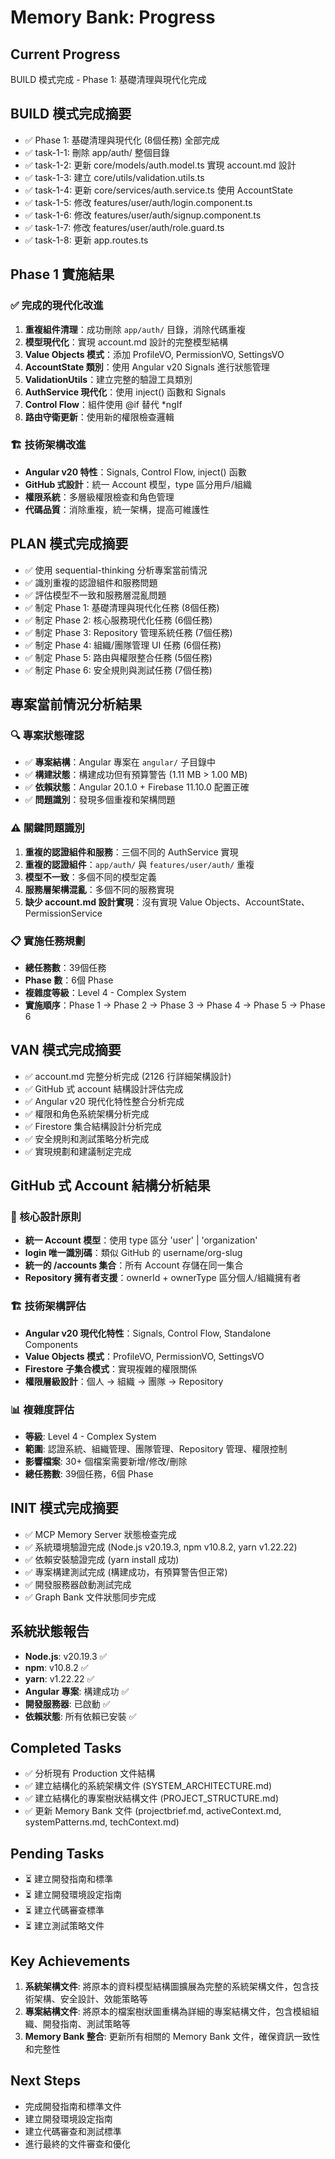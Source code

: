 # Memory Bank: Progress

## Current Progress
BUILD 模式完成 - Phase 1: 基礎清理與現代化完成

## BUILD 模式完成摘要
- ✅ Phase 1: 基礎清理與現代化 (8個任務) 全部完成
- ✅ task-1-1: 刪除 app/auth/ 整個目錄
- ✅ task-1-2: 更新 core/models/auth.model.ts 實現 account.md 設計
- ✅ task-1-3: 建立 core/utils/validation.utils.ts
- ✅ task-1-4: 更新 core/services/auth.service.ts 使用 AccountState
- ✅ task-1-5: 修改 features/user/auth/login.component.ts
- ✅ task-1-6: 修改 features/user/auth/signup.component.ts
- ✅ task-1-7: 修改 features/user/auth/role.guard.ts
- ✅ task-1-8: 更新 app.routes.ts

## Phase 1 實施結果

### ✅ 完成的現代化改進
1. **重複組件清理**：成功刪除 `app/auth/` 目錄，消除代碼重複
2. **模型現代化**：實現 account.md 設計的完整模型結構
3. **Value Objects 模式**：添加 ProfileVO, PermissionVO, SettingsVO
4. **AccountState 類別**：使用 Angular v20 Signals 進行狀態管理
5. **ValidationUtils**：建立完整的驗證工具類別
6. **AuthService 現代化**：使用 inject() 函數和 Signals
7. **Control Flow**：組件使用 @if 替代 *ngIf
8. **路由守衛更新**：使用新的權限檢查邏輯

### 🏗️ 技術架構改進
- **Angular v20 特性**：Signals, Control Flow, inject() 函數
- **GitHub 式設計**：統一 Account 模型，type 區分用戶/組織
- **權限系統**：多層級權限檢查和角色管理
- **代碼品質**：消除重複，統一架構，提高可維護性

## PLAN 模式完成摘要
- ✅ 使用 sequential-thinking 分析專案當前情況
- ✅ 識別重複的認證組件和服務問題
- ✅ 評估模型不一致和服務層混亂問題
- ✅ 制定 Phase 1: 基礎清理與現代化任務 (8個任務)
- ✅ 制定 Phase 2: 核心服務現代化任務 (6個任務)
- ✅ 制定 Phase 3: Repository 管理系統任務 (7個任務)
- ✅ 制定 Phase 4: 組織/團隊管理 UI 任務 (6個任務)
- ✅ 制定 Phase 5: 路由與權限整合任務 (5個任務)
- ✅ 制定 Phase 6: 安全規則與測試任務 (7個任務)

## 專案當前情況分析結果

### 🔍 專案狀態確認
- ✅ **專案結構**：Angular 專案在 `angular/` 子目錄中
- ✅ **構建狀態**：構建成功但有預算警告 (1.11 MB > 1.00 MB)
- ✅ **依賴狀態**：Angular 20.1.0 + Firebase 11.10.0 配置正確
- ✅ **問題識別**：發現多個重複和架構問題

### ⚠️ 關鍵問題識別
1. **重複的認證組件和服務**：三個不同的 AuthService 實現
2. **重複的認證組件**：`app/auth/` 與 `features/user/auth/` 重複
3. **模型不一致**：多個不同的模型定義
4. **服務層架構混亂**：多個不同的服務實現
5. **缺少 account.md 設計實現**：沒有實現 Value Objects、AccountState、PermissionService

### 📋 實施任務規劃
- **總任務數**：39個任務
- **Phase 數**：6個 Phase
- **複雜度等級**：Level 4 - Complex System
- **實施順序**：Phase 1 → Phase 2 → Phase 3 → Phase 4 → Phase 5 → Phase 6

## VAN 模式完成摘要
- ✅ account.md 完整分析完成 (2126 行詳細架構設計)
- ✅ GitHub 式 account 結構設計評估完成
- ✅ Angular v20 現代化特性整合分析完成
- ✅ 權限和角色系統架構分析完成
- ✅ Firestore 集合結構設計分析完成
- ✅ 安全規則和測試策略分析完成
- ✅ 實現規劃和建議制定完成

## GitHub 式 Account 結構分析結果

### 🎯 核心設計原則
- **統一 Account 模型**：使用 type 區分 'user' | 'organization'
- **login 唯一識別碼**：類似 GitHub 的 username/org-slug
- **統一的 /accounts 集合**：所有 Account 存儲在同一集合
- **Repository 擁有者支援**：ownerId + ownerType 區分個人/組織擁有者

### 🏗️ 技術架構評估
- **Angular v20 現代化特性**：Signals, Control Flow, Standalone Components
- **Value Objects 模式**：ProfileVO, PermissionVO, SettingsVO
- **Firestore 子集合模式**：實現複雜的權限關係
- **權限層級設計**：個人 → 組織 → 團隊 → Repository

### 📊 複雜度評估
- **等級**: Level 4 - Complex System
- **範圍**: 認證系統、組織管理、團隊管理、Repository 管理、權限控制
- **影響檔案**: 30+ 個檔案需要新增/修改/刪除
- **總任務數**: 39個任務，6個 Phase

## INIT 模式完成摘要
- ✅ MCP Memory Server 狀態檢查完成
- ✅ 系統環境驗證完成 (Node.js v20.19.3, npm v10.8.2, yarn v1.22.22)
- ✅ 依賴安裝驗證完成 (yarn install 成功)
- ✅ 專案構建測試完成 (構建成功，有預算警告但正常)
- ✅ 開發服務器啟動測試完成
- ✅ Graph Bank 文件狀態同步完成

## 系統狀態報告
- **Node.js**: v20.19.3 ✅
- **npm**: v10.8.2 ✅
- **yarn**: v1.22.22 ✅
- **Angular 專案**: 構建成功 ✅
- **開發服務器**: 已啟動 ✅
- **依賴狀態**: 所有依賴已安裝 ✅

## Completed Tasks
- ✅ 分析現有 Production 文件結構
- ✅ 建立結構化的系統架構文件 (SYSTEM_ARCHITECTURE.md)
- ✅ 建立結構化的專案樹狀結構文件 (PROJECT_STRUCTURE.md)
- ✅ 更新 Memory Bank 文件 (projectbrief.md, activeContext.md, systemPatterns.md, techContext.md)

## Pending Tasks
- ⏳ 建立開發指南和標準
- ⏳ 建立開發環境設定指南
- ⏳ 建立代碼審查標準
- ⏳ 建立測試策略文件

## Key Achievements
1. **系統架構文件**: 將原本的資料模型結構圖擴展為完整的系統架構文件，包含技術架構、安全設計、效能策略等
2. **專案結構文件**: 將原本的檔案樹狀圖重構為詳細的專案結構文件，包含模組組織、開發指南、測試策略等
3. **Memory Bank 整合**: 更新所有相關的 Memory Bank 文件，確保資訊一致性和完整性

## Next Steps
- 完成開發指南和標準文件
- 建立開發環境設定指南
- 建立代碼審查和測試標準
- 進行最終的文件審查和優化
